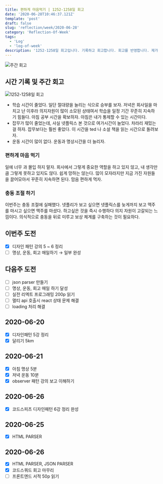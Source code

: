 ```yaml
---
title: 편하게 마음먹기 | 1252-1258일 회고
date: '2020-06-28T10:46:37.121Z'
template: 'post'
draft: false
slug: 'reflection/week/2020-06-28'
category: 'Reflection-Of-Week'
tags:
  - 'Log'
  - 'log-of-week'
description: '1252-1258일 회고입니다. 기록하고 회고합니다. 회고를 반영합니다. 제가 자라는 방식입니다.'
---
```

![주간 회고](https://imgur.com/PwMHNaY.png)



## 시간 기록 및 주간 회고 

![1252-1258일 회고](https://imgur.com/jlW9ma9.png)
- 학습 시간이 줄었다. 일단 절대량을 늘리는 식으로 승부를 보자. 저녁은 회사일을 마치고 난 이후라 의지자원이 많이 소모된 상태여서 학습을 일정 기간 꾸준히 지속하기 힘들다. 아침 공부 시간을 확보하자. 아침은 내가 통제할 수 있는 시간이다.
- 잡무가 많이 줄었는데, 사실 넷플릭스 본 것으로 여가시간이 늘었다. 차라리 재밌는 걸 하자. 잡무보다는 훨씬 좋았다. 이 시간을 ted 나 소설 책을 읽는 시간으로 돌려보자.
- 운동 시간이 많이 없다. 운동과 명상시간을 더 늘리자.

### 편하게 마음 먹기
일에 너무 과 몰입 하지 말자. 회사에서 그렇게 중요한 역할을 하고 있지 않고, 내 생각만큼 그렇게 못하고 있지도 않다. 쉽게 망하는 않는다. 많이 모자라지만 지금 가진 자원들을 끌어모아서 꾸준히 지속하면 된다. 맘음 편하게 먹자.

### 충동 조절 하기
이번주는 충동 조절에 실패했다. 넷플리가 보고 싶으면 넷플릭스를 늦게까지 보고 맥주를 마시고 싶으면 맥주를 마셨다. 하고싶은 것을 즉시 수행하다 의지 자원이 고갈되는 느낌이다. 의식적으로 충동을 뒤로 미루고 보상 체계를 구축하는 것이 필요하다. 

## 이번주 도전
- [x] 디자인 패턴 강의 5 ~ 6 정리 
- [ ] 명상, 운동, 회고 매일하기 &rarr; 일부 완성 

## 다음주 도전
- [ ] json parser 만들기
- [ ] 명상, 운동, 회고 매일 하기 달성
- [ ] 실전 리엑트 프로그래밍 200p 읽기 
- [ ] 멀티 api 호출시 react 상태 문제 해결 
- [ ] loading 처리 해결

## 2020-06-20
- [x] 디자인패턴 5강 정리 
- [x] 달리기 5km

## 2020-06-21
- [x] 아침 명상 5분 
- [x] 저녁 운동 10분 
- [x] observer 패턴 강의 보고 이해하기 

## 2020-06-26
- [x] 코드스피츠 디자인패턴 6강 정리 완성

## 2020-06-25
- [x] HTML PARSER 

## 2020-06-26
- [x] HTML PARSER, JSON PARSER 
- [x] 코드스쿼드 회고 마무리
- [ ] 프론트엔드 서적 50p 읽기
